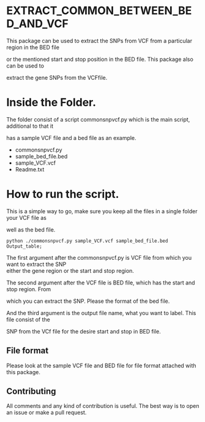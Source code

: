 # EXTRACT_COMMON_BETWEEN_BED_AND_VCF


This package can be used to extract the SNPs from VCF from a particular region in the BED file 

or the mentioned start and stop position in the BED file. This package also can be used to 

extract the gene SNPs from the VCFfile.



# Inside the Folder.

The folder consist of a script commonsnpvcf.py which is the main script, additional to that it 

has a sample VCF file and a bed file as an example.


  - commonsnpvcf.py
  - sample_bed_file.bed
  - sample_VCF.vcf
  - Readme.txt
  


# How to run the script.

This is a simple way to go, make sure you keep all the files in a single folder your VCF file as 

well as the bed file.

```
python ./commonsnpvcf.py sample_VCF.vcf sample_bed_file.bed Output_table;

```

The first argument after the commonsnpvcf.py is VCF file from which you want to extract the SNP  
either the gene region or the start and stop region. 


The second argument after the VCF file is BED file, which has the start and stop region. From 

which you can extract the SNP. Please the format of the bed file.


And the third argument is the output file name, what you want to label. This file consist of the 

SNP from the VCf file for the desire start and stop in BED file.



## File format


Please look at the sample VCF file and BED file for file format attached with this package.


## Contributing

All comments and any kind of contribution is useful. The best way is to open an issue or make a pull request.
